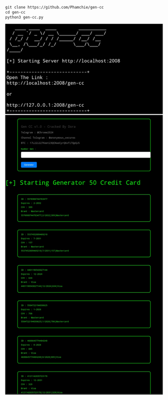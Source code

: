```
git clone https://github.com/Phamchie/gen-cc
cd gen-cc
python3 gen-cc.py
```
<img src="https://raw.githubusercontent.com/Phamchie/gen-cc/main/Screenshot_2024-03-13-01-43-45-71.jpg">
<img src="https://raw.githubusercontent.com/Phamchie/gen-cc/main/Screenshot_2024-03-13-00-45-07-65.jpg">
